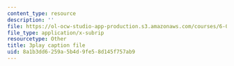 ```yaml
---
content_type: resource
description: ''
file: https://ol-ocw-studio-app-production.s3.amazonaws.com/courses/6-004-computation-structures-spring-2017/8a1b3dd6259a5b4d9fe58d145f757ab9_H0xGKKpKaRE.vtt
file_type: application/x-subrip
resourcetype: Other
title: 3play caption file
uid: 8a1b3dd6-259a-5b4d-9fe5-8d145f757ab9
---
```

